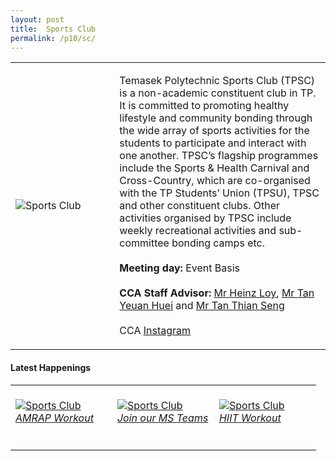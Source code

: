 ```yaml
---
layout: post
title:  Sports Club
permalink: /p10/sc/
---
```


<div>
    <table>
        <tr>
            <td style="width:33%"><image src="{{site.baseurl}}/images/CCA_sc.jpg" style="display:block;margin-left:auto;margin-right:auto;" alt="Sports Club"></image></td>
            <td>
                <p>
                    Temasek Polytechnic Sports Club (TPSC) is a non-academic constituent club in TP. It is committed to promoting healthy lifestyle and community bonding through the wide array of sports activities for the students to participate and interact with one another. TPSC’s flagship programmes include the Sports & Health Carnival and Cross-Country, which are co-organised with the TP Students’ Union (TPSU), TPSC and other constituent clubs. Other activities organised by TPSC include weekly recreational activities and sub-committee bonding camps etc.<br>
                    <br>
                    <b>Meeting day:</b> Event Basis<br>
                    <br>
                    <b>CCA Staff Advisor:</b> <a href="mailto:Heinz_LOY@tp.edu.sg">Mr Heinz Loy</a>, <a href="mailto:tanyh@tp.edu.sg">Mr Tan Yeuan Huei</a> and <a href="mailto:tants@tp.edu.sg">Mr Tan Thian Seng</a><br>
                    <br>
                    CCA <a href="https://www.instagram.com/tp_sportsclub">Instagram</a>
                </p>
            </td>
        </tr>
    </table>
</div>

#### Latest Happenings

<div>
    <table>
        <tr>
            <td style="width:33%"><br>
                <a href="https://www.instagram.com/p/CFEaAwLnSjW/">
                    <image src="{{site.baseurl}}/images/CCA-sc_IG.jpg" style="display:block;margin-left:auto;margin-right:auto;" alt="Sports Club">
                    <h6 style="margin-top:0%">AMRAP Workout</h6>
                    </image>
                </a>
            </td>
            <td style="width:33%"><br>
                <a href="https://www.instagram.com/p/CFElfMkn3la/">
                    <image src="{{site.baseurl}}/images/CCA-sc_IG2.jpg" style="display:block;margin-left:auto;margin-right:auto;" alt="Sports Club">
                    <h6 style="margin-top:0%">Join our MS Teams</h6>
                    </image>
                </a>
            </td>
            <td style="width:33%"><br>
                <a href="https://www.instagram.com/p/CFY6o0UH8gJ/">
                    <image src="{{site.baseurl}}/images/CCA-sc_IG3.jpg" style="display:block;margin-left:auto;margin-right:auto;" alt="Sports Club">
                    <h6 style="margin-top:0%">HIIT Workout</h6>    
                    </image>
                </a>
            </td>
        </tr>
    </table>
</div>
